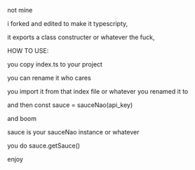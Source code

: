 not mine 

i forked and edited to make it typescripty, 

it exports a class constructer or whatever the fuck, 

HOW TO USE: 

you copy index.ts to your project 

you can rename it who cares 

you import it from that index file or whatever you renamed it to 

and then const sauce = sauceNao(api_key)

and boom

sauce is your sauceNao instance or whatever

you do sauce.getSauce(<imageUrlOrPathHere>)

enjoy
